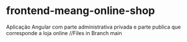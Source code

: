 # frontend-meang-online-shop
Aplicação Angular com parte administrativa privada e parte publica que corresponde a loja online
//Files in Branch main
